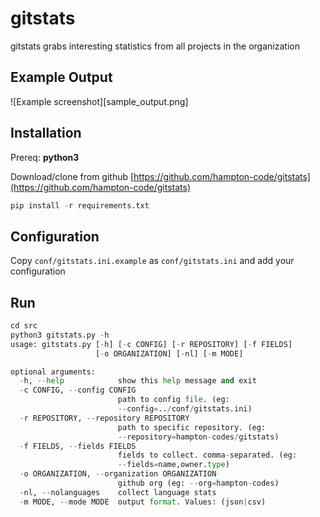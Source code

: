 # gitstats

gitstats grabs interesting statistics from all projects in the organization

## Example Output
![Example screenshot][sample_output.png]

## Installation

Prereq: **python3**

Download/clone from github [https://github.com/hampton-code/gitstats](https://github.com/hampton-code/gitstats)

```python
pip install -r requirements.txt
```

## Configuration
Copy `conf/gitstats.ini.example` as `conf/gitstats.ini` and add your configuration

## Run
```python
cd src
python3 gitstats.py -h
usage: gitstats.py [-h] [-c CONFIG] [-r REPOSITORY] [-f FIELDS]
                   [-o ORGANIZATION] [-nl] [-m MODE]

optional arguments:
  -h, --help            show this help message and exit
  -c CONFIG, --config CONFIG
                        path to config file. (eg:
                        --config=../conf/gitstats.ini)
  -r REPOSITORY, --repository REPOSITORY
                        path to specific repository. (eg:
                        --repository=hampton-codes/gitstats)
  -f FIELDS, --fields FIELDS
                        fields to collect. comma-separated. (eg:
                        --fields=name,owner.type)
  -o ORGANIZATION, --organization ORGANIZATION
                        github org (eg: --org=hampton-codes)
  -nl, --nolanguages    collect language stats
  -m MODE, --mode MODE  output format. Values: (json|csv)
```